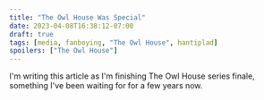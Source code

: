 ```yaml
---
title: "The Owl House Was Special"
date: 2023-04-08T16:38:12-07:00
draft: true
tags: [media, fanboying, "The Owl House", hantiplad]
spoilers: ["The Owl House"]
---
```


I'm writing this article as I'm finishing The Owl House series finale,
something I've been waiting for for a few years now.
